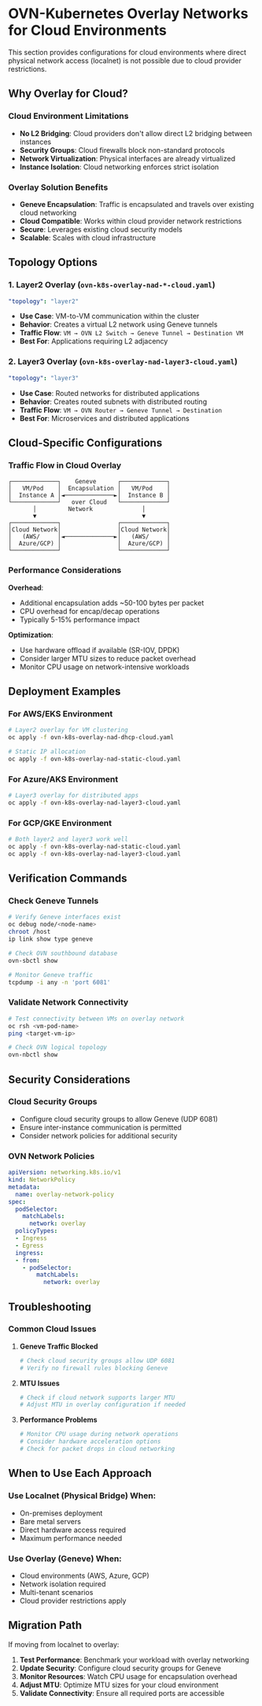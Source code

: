 # OVN-Kubernetes Overlay Networks for Cloud Environments

This section provides configurations for cloud environments where direct physical network access (localnet) is not possible due to cloud provider restrictions.

## Why Overlay for Cloud?

### Cloud Environment Limitations
- **No L2 Bridging**: Cloud providers don't allow direct L2 bridging between instances
- **Security Groups**: Cloud firewalls block non-standard protocols
- **Network Virtualization**: Physical interfaces are already virtualized
- **Instance Isolation**: Cloud networking enforces strict isolation

### Overlay Solution Benefits
- **Geneve Encapsulation**: Traffic is encapsulated and travels over existing cloud networking
- **Cloud Compatible**: Works within cloud provider network restrictions
- **Secure**: Leverages existing cloud security models
- **Scalable**: Scales with cloud infrastructure

## Topology Options

### 1. Layer2 Overlay (`ovn-k8s-overlay-nad-*-cloud.yaml`)
```yaml
"topology": "layer2"
```
- **Use Case**: VM-to-VM communication within the cluster
- **Behavior**: Creates a virtual L2 network using Geneve tunnels
- **Traffic Flow**: `VM → OVN L2 Switch → Geneve Tunnel → Destination VM`
- **Best For**: Applications requiring L2 adjacency

### 2. Layer3 Overlay (`ovn-k8s-overlay-nad-layer3-cloud.yaml`)
```yaml
"topology": "layer3"
```
- **Use Case**: Routed networks for distributed applications
- **Behavior**: Creates routed subnets with distributed routing
- **Traffic Flow**: `VM → OVN Router → Geneve Tunnel → Destination`
- **Best For**: Microservices and distributed applications

## Cloud-Specific Configurations

### Traffic Flow in Cloud Overlay

```
┌─────────────┐    Geneve      ┌─────────────┐
│   VM/Pod    │  Encapsulation │   VM/Pod    │
│  Instance A │◄──────────────►│  Instance B │
└─────────────┘   over Cloud   └─────────────┘
       │         Network              │
       ▼                              ▼
┌─────────────┐                ┌─────────────┐
│Cloud Network│                │Cloud Network│
│   (AWS/     │◄──────────────►│   (AWS/     │
│  Azure/GCP) │                │  Azure/GCP) │
└─────────────┘                └─────────────┘
```

### Performance Considerations

**Overhead**: 
- Additional encapsulation adds ~50-100 bytes per packet
- CPU overhead for encap/decap operations
- Typically 5-15% performance impact

**Optimization**:
- Use hardware offload if available (SR-IOV, DPDK)
- Consider larger MTU sizes to reduce packet overhead
- Monitor CPU usage on network-intensive workloads

## Deployment Examples

### For AWS/EKS Environment
```bash
# Layer2 overlay for VM clustering
oc apply -f ovn-k8s-overlay-nad-dhcp-cloud.yaml

# Static IP allocation
oc apply -f ovn-k8s-overlay-nad-static-cloud.yaml
```

### For Azure/AKS Environment
```bash
# Layer3 overlay for distributed apps
oc apply -f ovn-k8s-overlay-nad-layer3-cloud.yaml
```

### For GCP/GKE Environment
```bash
# Both layer2 and layer3 work well
oc apply -f ovn-k8s-overlay-nad-static-cloud.yaml
oc apply -f ovn-k8s-overlay-nad-layer3-cloud.yaml
```

## Verification Commands

### Check Geneve Tunnels
```bash
# Verify Geneve interfaces exist
oc debug node/<node-name>
chroot /host
ip link show type geneve

# Check OVN southbound database
ovn-sbctl show

# Monitor Geneve traffic
tcpdump -i any -n 'port 6081'
```

### Validate Network Connectivity
```bash
# Test connectivity between VMs on overlay network
oc rsh <vm-pod-name>
ping <target-vm-ip>

# Check OVN logical topology
ovn-nbctl show
```

## Security Considerations

### Cloud Security Groups
- Configure cloud security groups to allow Geneve (UDP 6081)
- Ensure inter-instance communication is permitted
- Consider network policies for additional security

### OVN Network Policies
```yaml
apiVersion: networking.k8s.io/v1
kind: NetworkPolicy
metadata:
  name: overlay-network-policy
spec:
  podSelector:
    matchLabels:
      network: overlay
  policyTypes:
  - Ingress
  - Egress
  ingress:
  - from:
    - podSelector:
        matchLabels:
          network: overlay
```

## Troubleshooting

### Common Cloud Issues

1. **Geneve Traffic Blocked**
   ```bash
   # Check cloud security groups allow UDP 6081
   # Verify no firewall rules blocking Geneve
   ```

2. **MTU Issues**
   ```bash
   # Check if cloud network supports larger MTU
   # Adjust MTU in overlay configuration if needed
   ```

3. **Performance Problems**
   ```bash
   # Monitor CPU usage during network operations
   # Consider hardware acceleration options
   # Check for packet drops in cloud networking
   ```

## When to Use Each Approach

### Use Localnet (Physical Bridge) When:
- On-premises deployment
- Bare metal servers
- Direct hardware access required
- Maximum performance needed

### Use Overlay (Geneve) When:
- Cloud environments (AWS, Azure, GCP)
- Network isolation required
- Multi-tenant scenarios
- Cloud provider restrictions apply

## Migration Path

If moving from localnet to overlay:

1. **Test Performance**: Benchmark your workload with overlay networking
2. **Update Security**: Configure cloud security groups for Geneve
3. **Monitor Resources**: Watch CPU usage for encapsulation overhead
4. **Adjust MTU**: Optimize MTU sizes for your cloud environment
5. **Validate Connectivity**: Ensure all required ports are accessible 